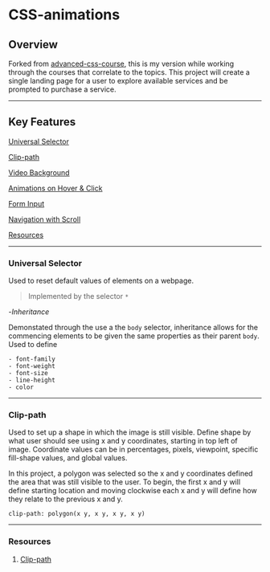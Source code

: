 # CSS-animations

## Overview

Forked from [advanced-css-course](https://github.com/jonasschmedtmann/advanced-css-course), this is my version while working through the courses that correlate to the topics. This project will create a single landing page for a user to explore available services and be prompted to purchase a service.

---

## Key Features

[Universal Selector](#universal-selector)

[Clip-path](#clip-path)

[Video Background](#video-background)

[Animations on Hover & Click](#animations)

[Form Input](#form)

[Navigation with Scroll](#navigation)

[Resources](#resources)

---

### **Universal Selector**

Used to reset default values of elements on a webpage.

> Implemented by the selector `*`

-_Inheritance_

Demonstated through the use a the `body` selector, inheritance allows for the commencing elements to be given the same properties as their parent `body`. Used to define

    - font-family
    - font-weight
    - font-size
    - line-height
    - color

---

### **Clip-path**

Used to set up a shape in which the image is still visible. Define shape by what user should see using x and y coordinates, starting in top left of image. Coordinate values can be in percentages, pixels, viewpoint, specific fill-shape values, and global values.

In this project, a polygon was selected so the x and y coordinates defined the area that was still visible to the user. To begin, the first x and y will define starting location and moving clockwise each x and y will define how they relate to the previous x and y.

`clip-path: polygon(x y, x y, x y, x y)`

---

### Resources

1. [Clip-path](https://developer.mozilla.org/en-US/docs/Web/CSS/clip-path)
